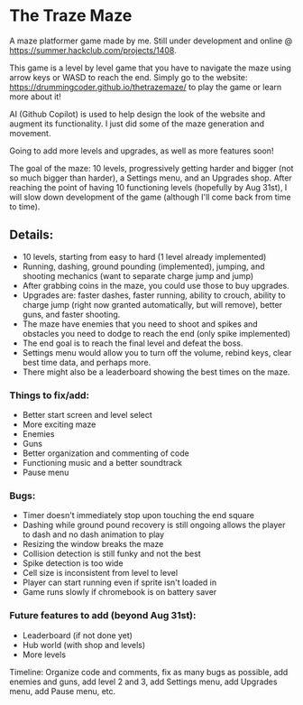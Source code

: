 # The Traze Maze

A maze platformer game made by me. Still under development and online @ https://summer.hackclub.com/projects/1408.

This game is a level by level game that you have to navigate the maze using arrow keys or WASD to reach the end. 
Simply go to the website: https://drummingcoder.github.io/thetrazemaze/ to play the game or learn more about it!

AI (Github Copilot) is used to help design the look of the website and augment its functionality. I just did some of
the maze generation and movement.

Going to add more levels and upgrades, as well as more features soon!

The goal of the maze: 10 levels, progressively getting harder and bigger (not so much bigger than harder), a 
Settings menu, and an Upgrades shop. After reaching the point of having 10 functioning levels (hopefully by Aug 31st), I will slow down
development of the game (although I'll come back from time to time). 

## Details:
- 10 levels, starting from easy to hard (1 level already implemented)
- Running, dashing, ground pounding (implemented), jumping, and shooting mechanics (want to separate charge jump and jump)
- After grabbing coins in the maze, you could use those to buy upgrades.
- Upgrades are: faster dashes, faster running, ability to crouch, ability to charge jump (right now granted automatically, but will
remove), better guns, and faster shooting.
- The maze have enemies that you need to shoot and spikes and obstacles you need to dodge to reach the end (only spike implemented)
- The end goal is to reach the final level and defeat the boss.
- Settings menu would allow you to turn off the volume, rebind keys, clear best time data, and perhaps more.
- There might also be a leaderboard showing the best times on the maze.

### Things to fix/add:
- Better start screen and level select
- More exciting maze
- Enemies
- Guns
- Better organization and commenting of code
- Functioning music and a better soundtrack
- Pause menu

### Bugs:
- Timer doesn't immediately stop upon touching the end square
- Dashing while ground pound recovery is still ongoing allows the player to dash and no dash animation to play
- Resizing the window breaks the maze
- Collision detection is still funky and not the best
- Spike detection is too wide
- Cell size is inconsistent from level to level
- Player can start running even if sprite isn't loaded in
- Game runs slowly if chromebook is on battery saver

### Future features to add (beyond Aug 31st):
- Leaderboard (if not done yet)
- Hub world (with shop and levels)
- More levels

Timeline:
Organize code and comments, fix as many bugs as possible, add enemies and guns, add level 2 and 3, add Settings menu, add Upgrades menu, add Pause menu, etc.
